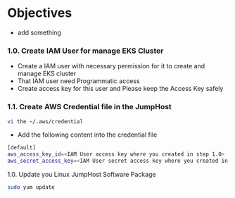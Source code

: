 # Objectives
- add something

### 1.0. Create IAM User for manage EKS Cluster
- Create a IAM user with necessary permission for it to create and manage EKS cluster
- That IAM user need Programmatic access
- Create access key for this user and Please keep the Access Key safely

### 1.1. Create AWS Credential file in the JumpHost
```bash
vi the ~/.aws/credential
```
- Add the following content into the credential file
```bash
[default]
aws_access_key_id=<IAM User access key where you created in step 1.0>
aws_secret_access_key=<IAM User secret access key where you created in step 1.0>
```

1.0. Update you Linux JumpHost Software Package
```bash
sudo yum update
```
